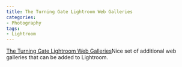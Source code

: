 ```yaml
---
title: The Turning Gate Lightroom Web Galleries
categories:
- Photography
tags:
- Lightroom
---
```


[The Turning Gate Lightroom Web Galleries](http://theturninggate.net/lightroom/)Nice set of additional web galleries that can be added to Lightroom.
